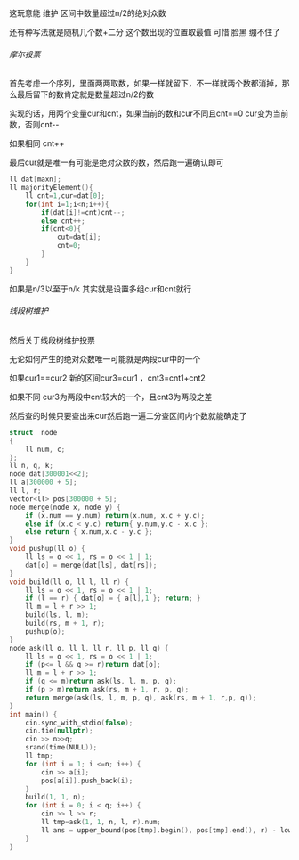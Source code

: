 这玩意能 维护 区间中数量超过n/2的绝对众数

还有种写法就是随机几个数+二分 这个数出现的位置取最值 可惜 脸黑 绷不住了



###### 摩尔投票

首先考虑一个序列，里面两两取数，如果一样就留下，不一样就两个数都消掉，那么最后留下的数肯定就是数量超过n/2的数

实现的话，用两个变量cur和cnt，如果当前的数和cur不同且cnt==0 cur变为当前数，否则cnt--

如果相同 cnt++

最后cur就是唯一有可能是绝对众数的数，然后跑一遍确认即可

```c++
ll dat[maxn];
ll majorityElement(){
    ll cnt=1,cur=dat[0];
    for(int i=1;i<n;i++){
        if(dat[i]!=cnt)cnt--;
        else cnt++;
        if(cnt<0){
            cut=dat[i];
            cnt=0;
        }
    }
}
```

如果是n/3以至于n/k 其实就是设置多组cur和cnt就行





###### 线段树维护

然后关于线段树维护投票

无论如何产生的绝对众数唯一可能就是两段cur中的一个

如果cur1==cur2 新的区间cur3=cur1 ，cnt3=cnt1+cnt2

如果不同 cur3为两段中cnt较大的一个，且cnt3为两段之差

然后查的时候只要查出来cur然后跑一遍二分查区间内个数就能确定了

```c++
struct  node
{
    ll num, c;
};
ll n, q, k;
node dat[300001<<2];
ll a[300000 + 5];
ll l, r;
vector<ll> pos[300000 + 5];
node merge(node x, node y) {
    if (x.num == y.num) return(x.num, x.c + y.c);
    else if (x.c < y.c) return{ y.num,y.c - x.c };
    else return { x.num,x.c - y.c };
}
void pushup(ll o) {
    ll ls = o << 1, rs = o << 1 | 1;
    dat[o] = merge(dat[ls], dat[rs]);
}
void build(ll o, ll l, ll r) {
    ll ls = o << 1, rs = o << 1 | 1;
    if (l == r) { dat[o] = { a[l],1 }; return; }
    ll m = l + r >> 1;
    build(ls, l, m);
    build(rs, m + 1, r);
    pushup(o);
}
node ask(ll o, ll l, ll r, ll p, ll q) {
    ll ls = o << 1, rs = o << 1 | 1;
    if (p<= l && q >= r)return dat[o];
    ll m = l + r >> 1;
    if (q <= m)return ask(ls, l, m, p, q);
    if (p > m)return ask(rs, m + 1, r, p, q);
    return merge(ask(ls, l, m, p, q), ask(rs, m + 1, r,p, q));
}
int main() {
    cin.sync_with_stdio(false);
    cin.tie(nullptr);
    cin >> n>>q;
    srand(time(NULL));
    ll tmp;
    for (int i = 1; i <=n; i++) {
        cin >> a[i];
        pos[a[i]].push_back(i);
    }
    build(1, 1, n);
    for (int i = 0; i < q; i++) {
        cin >> l >> r;
        ll tmp=ask(1, 1, n, l, r).num;
        ll ans = upper_bound(pos[tmp].begin(), pos[tmp].end(), r) - lower_bound(pos[tmp].begin(), pos[tmp].end(), l);
    }
}
```

